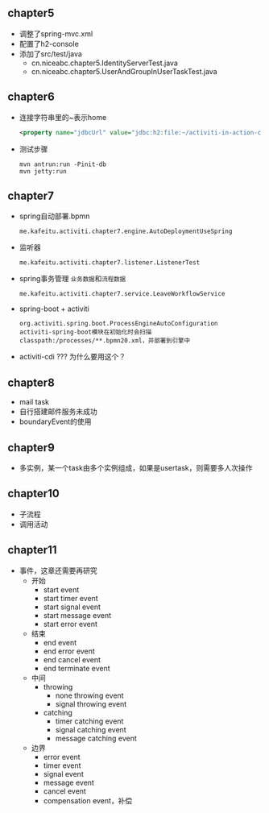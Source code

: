 ## chapter5
- 调整了spring-mvc.xml
- 配置了h2-console
- 添加了src/test/java
    - cn.niceabc.chapter5.IdentityServerTest.java
    - cn.niceabc.chapter5.UserAndGroupInUserTaskTest.java

## chapter6
- 连接字符串里的~表示home
    ```xml
    <property name="jdbcUrl" value="jdbc:h2:file:~/activiti-in-action-chapter6;AUTO_SERVER=TRUE" />
    ```
- 测试步骤
    ```text
    mvn antrun:run -Pinit-db
    mvn jetty:run
    ```
    
## chapter7
- spring自动部署.bpmn
    ```text
    me.kafeitu.activiti.chapter7.engine.AutoDeploymentUseSpring
    ```
- 监听器
    ```text
    me.kafeitu.activiti.chapter7.listener.ListenerTest
    ```
- spring事务管理 `业务数据`和`流程数据`
    ```text
    me.kafeitu.activiti.chapter7.service.LeaveWorkflowService
    ``` 
- spring-boot + activiti
    ```text
    org.activiti.spring.boot.ProcessEngineAutoConfiguration
    activiti-spring-boot模块在初始化时会扫描classpath:/processes/**.bpmn20.xml，并部署到引擎中
    ```
- activiti-cdi ??? 为什么要用这个？

## chapter8
- mail task
- 自行搭建邮件服务未成功
- boundaryEvent的使用

## chapter9
- 多实例，某一个task由多个实例组成，如果是usertask，则需要多人次操作

## chapter10
- 子流程
- 调用活动

## chapter11
- 事件，这章还需要再研究
    - 开始
        - start event
        - start timer event
        - start signal event
        - start message event
        - start error event
    - 结束
        - end event
        - end error event
        - end cancel event
        - end terminate event
    - 中间
        - throwing
            - none throwing event
            - signal throwing event
        - catching
            - timer catching event
            - signal catching event
            - message catching event
    - 边界
        - error event
        - timer event
        - signal event
        - message event
        - cancel event
        - compensation event，补偿

